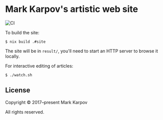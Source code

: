 # Mark Karpov's artistic web site

![CI](https://github.com/mrkkrp/markkarpov.art/workflows/CI/badge.svg?branch=master)

To build the site:

```shell
$ nix build .#site
```

The site will be in `result/`, you'll need to start an HTTP server to browse
it locally.

For interactive editing of articles:

```shell
$ ./watch.sh
```

## License

Copyright © 2017–present Mark Karpov

All rights reserved.
